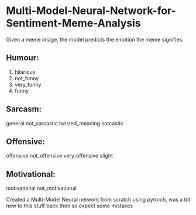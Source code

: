 # Multi-Model-Neural-Network-for-Sentiment-Meme-Analysis

Given a meme image, the model predicts the emotion the meme signifies:
## Humour:
1. hilarious 
2. not_funny
3. very_funny
4. funny

## Sarcasm:
general
not_sarcastic
twisted_meaning
sarcastic

## Offensive:
offensive
not_offensive
very_offensive
slight

## Motivational:
motivational
not_motivational

Created a Multi-Model Neural network from scratch using pytroch, was a bit new to this stuff back then so expect some mistakes
